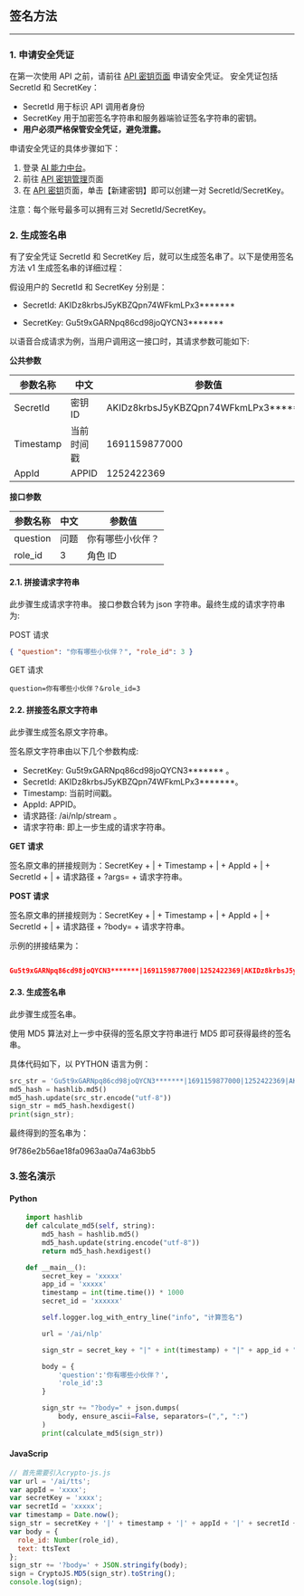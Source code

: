 ## 签名方法

---

### 1. 申请安全凭证

在第一次使用 API 之前，请前往 [API 密钥页面](https://ai.haimacloud.com:10090/api_key) 申请安全凭证。
安全凭证包括 SecretId 和 SecretKey：

- SecretId 用于标识 API 调用者身份
- SecretKey 用于加密签名字符串和服务器端验证签名字符串的密钥。
- **用户必须严格保管安全凭证，避免泄露。**

申请安全凭证的具体步骤如下：

1. 登录 [AI 能力中台](https://ai.haimacloud.com:10090/login)。
2. 前往 [API 密钥管理](https://ai.haimacloud.com:10090/api_key)页面
3. 在 [API 密钥](https://ai.haimacloud.com:10090/api_key)页面，单击【新建密钥】即可以创建一对 SecretId/SecretKey。

注意：每个账号最多可以拥有三对 SecretId/SecretKey。

### 2. 生成签名串

有了安全凭证 SecretId 和 SecretKey 后，就可以生成签名串了。以下是使用签名方法 v1 生成签名串的详细过程：

假设用户的 SecretId 和 SecretKey 分别是：

- SecretId: AKIDz8krbsJ5yKBZQpn74WFkmLPx3**\*\*\***

- SecretKey: Gu5t9xGARNpq86cd98joQYCN3**\*\*\***

以语音合成请求为例，当用户调用这一接口时，其请求参数可能如下:

**公共参数**

| 参数名称  | 中文       | 参数值                                  |
| --------- | ---------- | --------------------------------------- |
| SecretId  | 密钥 ID    | AKIDz8krbsJ5yKBZQpn74WFkmLPx3**\*\*\*** |
| Timestamp | 当前时间戳 | 1691159877000                           |
| AppId     | APPID      | 1252422369                              |

**接口参数**

| 参数名称 | 中文 | 参数值           |
| -------- | ---- | ---------------- |
| question | 问题 | 你有哪些小伙伴？ |
| role_id  | 3    | 角色 ID          |

#### 2.1. 拼接请求字符串

此步骤生成请求字符串。
接口参数合转为 json 字符串。最终生成的请求字符串为:

POST 请求

```json
{ "question": "你有哪些小伙伴？", "role_id": 3 }
```

GET 请求

```
question=你有哪些小伙伴？&role_id=3
```

#### 2.2. 拼接签名原文字符串

此步骤生成签名原文字符串。

签名原文字符串由以下几个参数构成:

- SecretKey: Gu5t9xGARNpq86cd98joQYCN3**\*\*\*** 。
- SecretId: AKIDz8krbsJ5yKBZQpn74WFkmLPx3**\*\*\***。
- Timestamp: 当前时间戳。
- AppId: APPID。
- 请求路径: /ai/nlp/stream 。
- 请求字符串: 即上一步生成的请求字符串。

**GET 请求**

签名原文串的拼接规则为：SecretKey + | + Timestamp + | + AppId + | + SecretId + | + 请求路径 + ?args= + 请求字符串。

**POST 请求**

签名原文串的拼接规则为：SecretKey + | + Timestamp + | + AppId + | + SecretId + | + 请求路径 + ?body= + 请求字符串。

示例的拼接结果为：

```json

Gu5t9xGARNpq86cd98joQYCN3*******|1691159877000|1252422369|AKIDz8krbsJ5yKBZQpn74WFkmLPx3*******|/ai/nlp/stream?body={"question":"你有哪些小伙伴？","role_id":3}
```

#### 2.3. 生成签名串

此步骤生成签名串。

使用 MD5 算法对上一步中获得的签名原文字符串进行 MD5 即可获得最终的签名串。

具体代码如下，以 PYTHON 语言为例：

```python
src_str = 'Gu5t9xGARNpq86cd98joQYCN3*******|1691159877000|1252422369|AKIDz8krbsJ5yKBZQpn74WFkmLPx3*******|/ai/nlp/stream?body={"question":"你有哪些小伙伴？","role_id":3}';
md5_hash = hashlib.md5()
md5_hash.update(src_str.encode("utf-8"))
sign_str = md5_hash.hexdigest()
print(sign_str);
```

最终得到的签名串为：

9f786e2b56ae18fa0963aa0a74a63bb5

### 3.签名演示

#### Python

```python
    import hashlib
    def calculate_md5(self, string):
        md5_hash = hashlib.md5()
        md5_hash.update(string.encode("utf-8"))
        return md5_hash.hexdigest()

    def __main__():
        secret_key = 'xxxxx'
        app_id = 'xxxxx'
        timestamp = int(time.time()) * 1000
        secret_id = 'xxxxxx'

        self.logger.log_with_entry_line("info", "计算签名")

        url = '/ai/nlp'

        sign_str = secret_key + "|" + int(timestamp) + "|" + app_id + "|" + secret_id + "|" + url

        body = {
            'question':'你有哪些小伙伴？',
            'role_id':3
        }

        sign_str += "?body=" + json.dumps(
            body, ensure_ascii=False, separators=(",", ":")
        )
        print(calculate_md5(sign_str))
```

#### JavaScrip

```javascript
// 首先需要引入crypto-js.js
var url = '/ai/tts';
var appId = 'xxxx';
var secretKey = 'xxxx';
var secretId = 'xxxxx';
var timestamp = Date.now();
sign_str = secretKey + '|' + timestamp + '|' + appId + '|' + secretId + '|' + url;
var body = {
  role_id: Number(role_id),
  text: ttsText
};
sign_str += '?body=' + JSON.stringify(body);
sign = CryptoJS.MD5(sign_str).toString();
console.log(sign);
```
